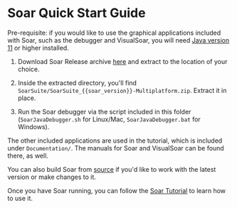 # Soar Quick Start Guide

<!-- TODO: face palm emoji: 🤦 please just restructure the release to simplify
this for everyone -->

Pre-requisite: if you would like to use the graphical applications included with
Soar, such as the debugger and VisualSoar, you will need
[Java version 11](https://adoptium.net/temurin/releases/?variant=openjdk11) or
higher installed.

1.  Download Soar Release archive
[here](https://github.com/SoarGroup/Soar/releases/download/releases%2F{{soar_version}}/Soar-Release-{{soar_version}}.zip)
and extract to the location of your choice.

2.  Inside the extracted directory, you'll find `SoarSuite/SoarSuite_{{soar_version}}-Multiplatform.zip`.
Extract it in place.

3.  Run the Soar debugger via the script included in this folder
(`SoarJavaDebugger.sh` for Linux/Mac, `SoarJavaDebugger.bat` for Windows).

The other included applications are used in the tutorial, which is included under
`Documentation/`. The manuals for Soar and VisualSoar can be found there, as
well.

You can also build Soar from [source](https://github.com/SoarGroup/Soar) if
you'd like to work with the latest version or make changes to it.

Once you have Soar running, you can follow the
[Soar Tutorial](../tutorials/soar_tutorial/index.md) to learn how to use it.
